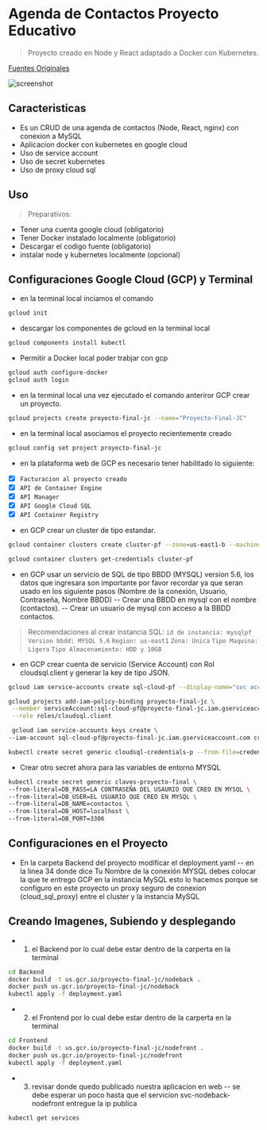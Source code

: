 # Agenda de Contactos Proyecto Educativo
> Proyecto creado en Node y React adaptado a Docker con Kubernetes.

[Fuentes Originales](https://github.com/Brandon05/Address-Book-)

![screenshot](link)

## Caracteristicas
- Es un CRUD de una agenda de contactos (Node, React, nginx) con conexion a MySQL
- Aplicacion docker con kubernetes en google cloud
- Uso de service account 
- Uso de secret kubernetes
- Uso de proxy cloud sql

## Uso
> Preparativos:

- Tener una cuenta google cloud (obligatorio)
- Tener Docker instalado localmente (obligatorio)
- Descargar el codigo fuente (obligatorio)
- instalar node y kubernetes localmente (opcional)

## Configuraciones Google Cloud (GCP) y Terminal 

- en la terminal local inciamos el comando
```sh
gcloud init
```
- descargar los componentes de gcloud en la terminal local
```sh
gcloud components install kubectl
```
- Permitir a Docker local poder trabjar con gcp
```sh
gcloud auth configure-docker
gcloud auth login
```
- en la terminal local una vez ejecutado el comando anteriror GCP crear un proyecto.
```sh
gcloud projects create proyecto-final-jc --name="Proyecto-Final-JC"
```
- en la terminal local asociamos el proyecto recientemente creado
```sh
gcloud config set project proyecto-final-jc
```
- en la plataforma web de GCP es necesario tener habilitado lo siguiente:
- [x] `Facturacion al proyecto creado`
- [x] `API de Container Engine`
- [x] `API Manager`
- [x] `API Google Cloud SQL`
- [x] `API Container Registry`

- en GCP crear un cluster de tipo estandar.
```sh
gcloud container clusters create cluster-pf --zone=us-east1-b --machine-type=g1-small --num-nodes=3
```
```sh
gcloud container clusters get-credentials cluster-pf
```

- en GCP usar un servicio de SQL de tipo BBDD (MYSQL) version 5.6, los datos que ingresara son importante por favor recordar ya que seran usado en los siguiente pasos (Nombre de la conexión, Usuario, Contraseña, Nombre BBDD)
-- Crear una BBDD en mysql con el nombre (contactos).
-- Crear un usuario de mysql con acceso a la BBDD contactos.
> Recomendaciones al crear instancia SQL: 
`id de instancia: mysqlpf`
`Version bbdd: MYSQL 5.6`
`Region: us-east1`
`Zona: Unica`
`Tipo Maquina: Ligera`
`Tipo Almacenamiento: HDD y 10GB`

- en GCP crear cuenta de servicio (Service Account) con Rol cloudsql.client y generar la key de tipo JSON.
```sh
gcloud iam service-accounts create sql-cloud-pf --display-name="svc accounts sql" --description="Cuenta para SQL PF"
```
```sh
gcloud projects add-iam-policy-binding proyecto-final-jc \
 --member serviceAccount:sql-cloud-pf@proyecto-final-jc.iam.gserviceaccount.com \
 --role roles/cloudsql.client
```
```sh
 gcloud iam service-accounts keys create \
--iam-account sql-cloud-pf@proyecto-final-jc.iam.gserviceaccount.com credenciales-sql-p.json
```
```sh
kubectl create secret generic cloudsql-credentials-p --from-file=credenciales-p.json=credenciales-sql-p.json
```
- Crear otro secret ahora para las variables de entorno MYSQL
```sh
kubectl create secret generic claves-proyecto-final \
--from-literal=DB_PASS=LA CONTRASEÑA DEL USAURIO QUE CREO EN MYSQL \
--from-literal=DB_USER=EL USUARIO QUE CREO EN MYSQL \
--from-literal=DB_NAME=contactos \
--from-literal=DB_HOST=localhost \
--from-literal=DB_PORT=3306
```

## Configuraciones en el Proyecto
- En la carpeta Backend del proyecto modificar el deployment.yaml
-- en la linea 34 donde dice Tu Nombre de la conexión MYSQL debes colocar la que te entrego GCP en la instancia MySQL
esto lo hacemos porque se configuro en este proyecto un proxy seguro de conexion (cloud_sql_proxy) entre el cluster y la instancia MySQL

## Creando Imagenes, Subiendo y desplegando

- 1) el Backend por lo cual debe estar dentro de la carperta en la terminal
```sh
cd Backend
docker build -t us.gcr.io/proyecto-final-jc/nodeback .
docker push us.gcr.io/proyecto-final-jc/nodeback
kubectl apply -f deployment.yaml
```

- 2) el Frontend por lo cual debe estar dentro de la carperta en la terminal
```sh
cd Frontend
docker build -t us.gcr.io/proyecto-final-jc/nodefront .
docker push us.gcr.io/proyecto-final-jc/nodefront
kubectl apply -f deployment.yaml
```

- 3) revisar donde quedo publicado nuestra aplicacion en web 
-- se debe esperar un poco hasta que el servicion svc-nodeback-nodefront entregue la ip publica
```sh
kubectl get services
```









